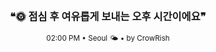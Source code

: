<div align="center">

<br>

<h3>❝🌞 점심 후 여유롭게 보내는 오후 시간이에요❞</h3>

<sub>02:00 PM • Seoul 🌤️ • by CrowRish</sub>

<br>

</div>